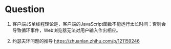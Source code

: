 # Question

1. 客户端JS单线程理论是，客户端的JavaScript函数不能运行太长时间：否则会导致循环事件，Web浏览器无法对用户输入作出相应。

2. 约瑟夫环问题的推导 <https://zhuanlan.zhihu.com/p/121159246>